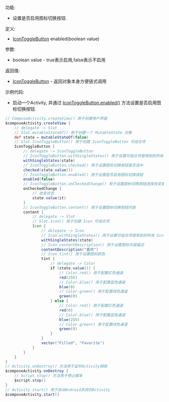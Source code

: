 功能:

+ 设置是否启用图标切换按钮.

定义:

+ [IconToggleButton](/API/UI/Compose/Widget/IconToggleButton/README.md) enabled(boolean value)

参数:

+ boolean value - true表示启用,false表示不启用

返回值:

+ [IconToggleButton](/API/UI/Compose/Widget/IconToggleButton/README.md) - 返回对象本身方便链式调用

示例代码:

+ 启动一个Activity,
  并通过 [IconToggleButton.enabled()](/API/UI/Compose/Widget/IconToggleButton/README.md?id=enabled)
  方法设置是否启用图标切换按钮.

```groovy
// ComposeActivity.createView() 用于创建用户界面
$composeActivity.createView {
    // delegate -> Slot
    // Slot.mutableStateOf() 用于创建一个 MutableState 对象
    def state = mutableStateOf(false)
    // Slot.IconToggleButton() 用于创建 IconToggleButton 可组合项
    IconToggleButton {
        // delegate -> IconToggleButton
        // IconToggleButton.withSingleStates() 用于设置可组合项使用到的所有 SingleState
        withSingleStates(state)
        // IconToggleButton.checked() 用于设置图标切换按钮是否选中
        checked(state.value())
        // IconToggleButton.enabled() 用于设置是否启用图标切换按钮
        enabled(false)
        // IconToggleButton.onCheckedChange() 用于设置图标切换按钮选择改变事件
        onCheckedChange {
            // 改变状态
            state.value(it)
        }
        // IconToggleButton.content() 用于设置图标切换按钮内容
        content {
            // delegate -> Slot
            // Slot.Icon() 用于创建 Icon 可组合项
            Icon {
                // delegate -> Icon
                // Icon.withSingleStates() 用于设置可组合项使用到的所有 SingleState
                withSingleStates(state)
                // Icon.contentDescription() 用于设置图标内容描述
                contentDescription("喜欢")
                // Icon.tint() 用于设置图标颜色
                tint {
                    // delegate -> Color
                    if (state.value()) {
                        // Color.red() 用于配置红色通道
                        red(255)
                        // Color.blue() 用于配置蓝色通道
                        blue(0)
                        // Color.green() 用于配置绿色通道
                        green(0)
                    } else {
                        // Color.red() 用于配置红色通道
                        red(0)
                        // Color.blue() 用于配置蓝色通道
                        blue(255)
                        // Color.green() 用于配置绿色通道
                        green(0)
                    }
                }
                vector("Filled", "Favorite")
            }
        }
    }
}
// Activity.onDestroy() 方法用于监听Activity销毁
$composeActivity.onDestroy {
    // Script.stop() 方法用于停止脚本
    $script.stop()
}
// Activity.start() 用于启动Android系统的Activity
$composeActivity.start()
```